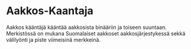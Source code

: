 # Aakkos-Kaantaja
Aakkos kääntäjä kääntää aakkosista binääriin ja toiseen suuntaan.
Merkistössä on mukana Suomalaiset aakkoset aakkosjärjestykessä sekkä välilyönti ja piste viimeisinä merkkeinä. 
